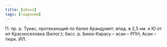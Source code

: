 ```yaml
---
title: [❮Кок❯]
tags: [гидроним]
---
```


П. пр. р. Тунас, протекающий по балке Арандумит; впад. в 2,5 км. к Ю от нп
Красноселовка (Белог.); басс. р. Биюк-Карасу – асан – РПН; Асан – тюрк. ИЛ.
